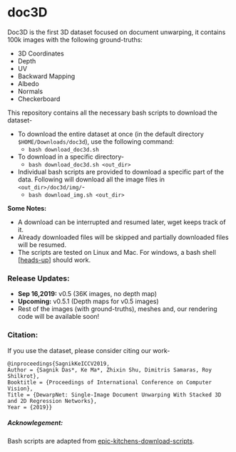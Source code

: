 # doc3D
Doc3D is the first 3D dataset focused on document unwarping, it contains 100k images with the following ground-truths:
- 3D Coordinates
- Depth 
- UV
- Backward Mapping
- Albedo
- Normals
- Checkerboard

This repository contains all the necessary bash scripts to download the dataset-
- To download the entire dataset at once (in the default directory `$HOME/Downloads/doc3d`), use the following command:
    - `bash download_doc3d.sh`
- To download in a specific directory-
    - `bash download_doc3d.sh <out_dir>`
- Individual bash scripts are provided to download a specific part of the data. Following will download all the image files in `<out_dir>/doc3d/img/`- 
    - `bash download_img.sh <out_dir>`

**Some Notes:** 
- A download can be interrupted and resumed later, wget keeps track of it. 
- Already downloaded files will be skipped and partially downloaded files will be resumed.
- The scripts are tested on Linux and Mac. For windows, a bash shell [[heads-up](https://itsfoss.com/install-bash-on-windows/)] should work.

### Release Updates:
- **Sep 16,2019:** v0.5 (36K images, no depth map) 
- **Upcoming:** v0.5.1 (Depth maps for v0.5 images)
- Rest of the images (with ground-truths), meshes and, our rendering code will be available soon!

### Citation:
If you use the dataset, please consider citing our work-
```
@inproceedings{SagnikKeICCV2019, 
Author = {Sagnik Das*, Ke Ma*, Zhixin Shu, Dimitris Samaras, Roy Shilkrot}, 
Booktitle = {Proceedings of International Conference on Computer Vision}, 
Title = {DewarpNet: Single-Image Document Unwarping With Stacked 3D and 2D Regression Networks}, 
Year = {2019}}   
```
##### Acknowlegement: 
Bash scripts are adapted from [epic-kitchens-download-scripts](https://github.com/epic-kitchens/download-scripts). 